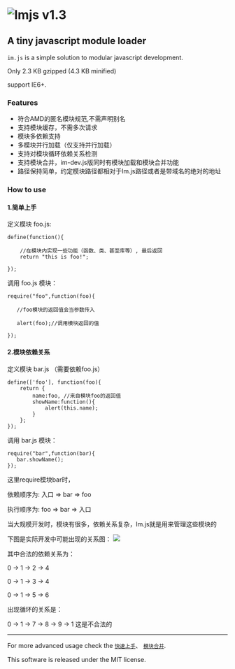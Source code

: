 
# ![Imjs](http://img03.taobaocdn.com/imgextra/i3/583325539/TB2cJmTXFXXXXbsXpXXXXXXXXXX-583325539.png)  v1.3

## A tiny javascript module loader

`im.js` is a simple solution to modular javascript development.

Only 2.3 KB gzipped (4.3 KB minified)

support IE6+.

### Features
 * 符合AMD的匿名模块规范,不需声明别名
 * 支持模块缓存，不需多次请求
 * 模块多依赖支持
 * 多模块并行加载（仅支持并行加载）
 * 支持对模块循环依赖关系检测
 * 支持模块合并，im-dev.js版同时有模块加载和模块合并功能
 * 路径保持简单，约定模块路径都相对于Im.js路径或者是带域名的绝对的地址

### How to use

#### 1.简单上手 ####

定义模块 foo.js:

    define(function(){

        //在模块内实现一些功能（函数、类、甚至库等）, 最后返回 
        return "this is foo!";
  
    });

调用 foo.js 模块：

    require("foo",function(foo){

	   //foo模块的返回值会当参数传入
       
       alert(foo);//调用模块返回的值
  
    });



#### 2.模块依赖关系 ####

定义模块 bar.js （需要依赖foo.js）

    define(['foo'], function(foo){
	    return {
			name:foo, //来自模块foo的返回值
			showName:function(){
				alert(this.name);
			}
		};
    });

调用 bar.js 模块：

	require("bar",function(bar){
	   bar.showName();
    });

这里require模块bar时，

依赖顺序为: 入口 => bar => foo

执行顺序为: foo => bar => 入口

当大规模开发时，模块有很多，依赖关系复杂，Im.js就是用来管理这些模块的


下图是实际开发中可能出现的关系图：
![](http://img03.taobaocdn.com/imgextra/i3/583325539/TB2iIsqXXXXXXamXFXXXXXXXXXX-583325539.jpg)

其中合法的依赖关系为：

0 -> 1 -> 2 -> 4

0 -> 1 -> 3 -> 4

0 -> 1 -> 5 -> 6

出现循环的关系是：

0 -> 1 -> 7 -> 8 -> 9 -> 1 这是不合法的

----------
For more advanced usage check the [`快速上手`](http://fengdi.github.com/imjs/test.html)、
[`模块合并`](https://github.com/fengdi/imjs/wiki/%E6%A8%A1%E5%9D%97%E5%90%88%E5%B9%B6%E5%8A%9F%E8%83%BD%E8%AF%B4%E6%98%8E).

This software is released under the MIT license.
